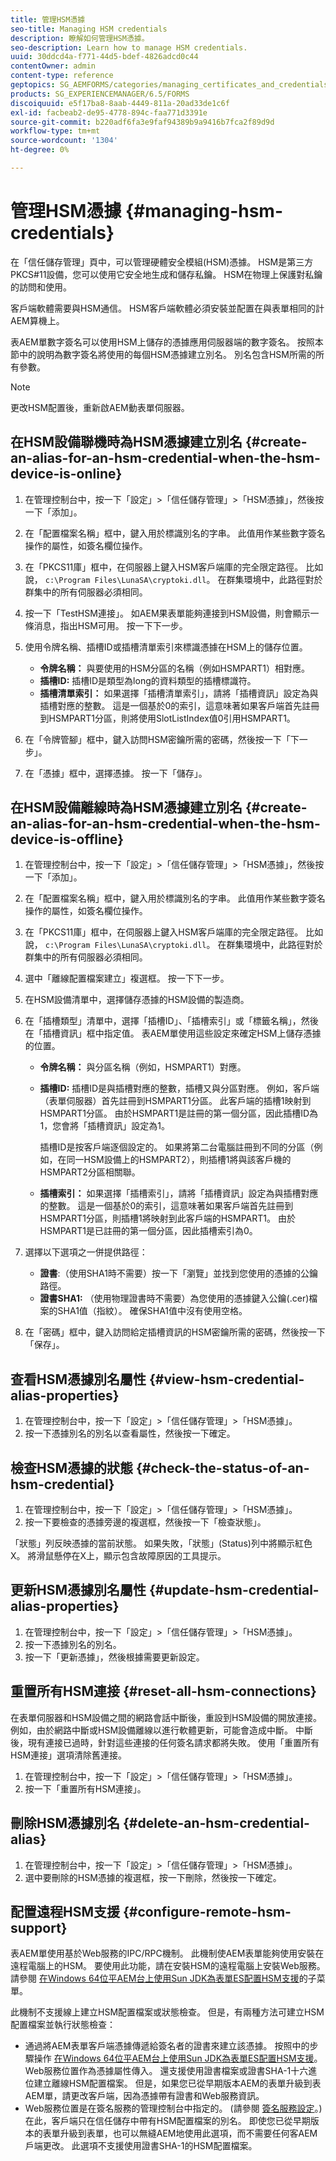 ```yaml
---
title: 管理HSM憑據
seo-title: Managing HSM credentials
description: 瞭解如何管理HSM憑據。
seo-description: Learn how to manage HSM credentials.
uuid: 30ddcd4a-f771-44d5-bdef-4826adcd0c44
contentOwner: admin
content-type: reference
geptopics: SG_AEMFORMS/categories/managing_certificates_and_credentials
products: SG_EXPERIENCEMANAGER/6.5/FORMS
discoiquuid: e5f17ba8-8aab-4449-811a-20ad33de1c6f
exl-id: facbeab2-de95-4778-894c-faa771d3391e
source-git-commit: b220adf6fa3e9faf94389b9a9416b7fca2f89d9d
workflow-type: tm+mt
source-wordcount: '1304'
ht-degree: 0%

---
```


# 管理HSM憑據 {#managing-hsm-credentials}

在「信任儲存管理」頁中，可以管理硬體安全模組(HSM)憑據。 HSM是第三方PKCS#11設備，您可以使用它安全地生成和儲存私鑰。 HSM在物理上保護對私鑰的訪問和使用。

客戶端軟體需要與HSM通信。 HSM客戶端軟體必須安裝並配置在與表單相同的計AEM算機上。

表AEM單數字簽名可以使用HSM上儲存的憑據應用伺服器端的數字簽名。 按照本節中的說明為數字簽名將使用的每個HSM憑據建立別名。 別名包含HSM所需的所有參數。

>[!NOTE]
>
>更改HSM配置後，重新啟AEM動表單伺服器。

## 在HSM設備聯機時為HSM憑據建立別名 {#create-an-alias-for-an-hsm-credential-when-the-hsm-device-is-online}

1. 在管理控制台中，按一下「設定」>「信任儲存管理」>「HSM憑據」，然後按一下「添加」。
1. 在「配置檔案名稱」框中，鍵入用於標識別名的字串。 此值用作某些數字簽名操作的屬性，如簽名欄位操作。
1. 在「PKCS11庫」框中，在伺服器上鍵入HSM客戶端庫的完全限定路徑。 比如說， `c:\Program Files\LunaSA\cryptoki.dll`。 在群集環境中，此路徑對於群集中的所有伺服器必須相同。
1. 按一下「TestHSM連接」。 如AEM果表單能夠連接到HSM設備，則會顯示一條消息，指出HSM可用。 按一下下一步。
1. 使用令牌名稱、插槽ID或插槽清單索引來標識憑據在HSM上的儲存位置。

   * **令牌名稱：** 與要使用的HSM分區的名稱（例如HSMPART1）相對應。
   * **插槽ID:** 插槽ID是類型為long的資料類型的插槽標識符。
   * **插槽清單索引：** 如果選擇「插槽清單索引」，請將「插槽資訊」設定為與插槽對應的整數。 這是一個基於0的索引，這意味著如果客戶端首先註冊到HSMPART1分區，則將使用SlotListIndex值0引用HSMPART1。

1. 在「令牌管腳」框中，鍵入訪問HSM密鑰所需的密碼，然後按一下「下一步」。
1. 在「憑據」框中，選擇憑據。 按一下「儲存」。

## 在HSM設備離線時為HSM憑據建立別名 {#create-an-alias-for-an-hsm-credential-when-the-hsm-device-is-offline}

1. 在管理控制台中，按一下「設定」>「信任儲存管理」>「HSM憑據」，然後按一下「添加」。
1. 在「配置檔案名稱」框中，鍵入用於標識別名的字串。 此值用作某些數字簽名操作的屬性，如簽名欄位操作。
1. 在「PKCS11庫」框中，在伺服器上鍵入HSM客戶端庫的完全限定路徑。 比如說， `c:\Program Files\LunaSA\cryptoki.dll`。 在群集環境中，此路徑對於群集中的所有伺服器必須相同。
1. 選中「離線配置檔案建立」複選框。 按一下下一步。
1. 在HSM設備清單中，選擇儲存憑據的HSM設備的製造商。
1. 在「插槽類型」清單中，選擇「插槽ID」、「插槽索引」或「標籤名稱」，然後在「插槽資訊」框中指定值。 表AEM單使用這些設定來確定HSM上儲存憑據的位置。

   * **令牌名稱：** 與分區名稱（例如，HSMPART1）對應。
   * **插槽ID:** 插槽ID是與插槽對應的整數，插槽又與分區對應。 例如，客戶端（表單伺服器）首先註冊到HSMPART1分區。 此客戶端的插槽1映射到HSMPART1分區。 由於HSMPART1是註冊的第一個分區，因此插槽ID為1，您會將「插槽資訊」設定為1。

      插槽ID是按客戶端逐個設定的。 如果將第二台電腦註冊到不同的分區（例如，在同一HSM設備上的HSMPART2），則插槽1將與該客戶機的HSMPART2分區相關聯。

   * **插槽索引：** 如果選擇「插槽索引」，請將「插槽資訊」設定為與插槽對應的整數。 這是一個基於0的索引，這意味著如果客戶端首先註冊到HSMPART1分區，則插槽1將映射到此客戶端的HSMPART1。 由於HSMPART1是已註冊的第一個分區，因此插槽索引為0。

1. 選擇以下選項之一併提供路徑：

   * **證書**:（使用SHA1時不需要）按一下「瀏覽」並找到您使用的憑據的公鑰路徑。
   * **證書SHA1:** （使用物理證書時不需要）為您使用的憑據鍵入公鑰(.cer)檔案的SHA1值（指紋）。 確保SHA1值中沒有使用空格。

1. 在「密碼」框中，鍵入訪問給定插槽資訊的HSM密鑰所需的密碼，然後按一下「保存」。

## 查看HSM憑據別名屬性 {#view-hsm-credential-alias-properties}

1. 在管理控制台中，按一下「設定」>「信任儲存管理」>「HSM憑據」。
1. 按一下憑據別名的別名以查看屬性，然後按一下確定。

## 檢查HSM憑據的狀態 {#check-the-status-of-an-hsm-credential}

1. 在管理控制台中，按一下「設定」>「信任儲存管理」>「HSM憑據」。
1. 按一下要檢查的憑據旁邊的複選框，然後按一下「檢查狀態」。

「狀態」列反映憑據的當前狀態。 如果失敗，「狀態」(Status)列中將顯示紅色X。 將滑鼠懸停在X上，顯示包含故障原因的工具提示。

## 更新HSM憑據別名屬性 {#update-hsm-credential-alias-properties}

1. 在管理控制台中，按一下「設定」>「信任儲存管理」>「HSM憑據」。
1. 按一下憑據別名的別名。
1. 按一下「更新憑據」，然後根據需要更新設定。

## 重置所有HSM連接 {#reset-all-hsm-connections}

在表單伺服器和HSM設備之間的網路會話中斷後，重設到HSM設備的開放連接。 例如，由於網路中斷或HSM設備離線以進行軟體更新，可能會造成中斷。 中斷後，現有連接已過時，針對這些連接的任何簽名請求都將失敗。 使用「重置所有HSM連接」選項清除舊連接。

1. 在管理控制台中，按一下「設定」>「信任儲存管理」>「HSM憑據」。
1. 按一下「重置所有HSM連接」。

## 刪除HSM憑據別名 {#delete-an-hsm-credential-alias}

1. 在管理控制台中，按一下「設定」>「信任儲存管理」>「HSM憑據」。
1. 選中要刪除的HSM憑據的複選框，按一下刪除，然後按一下確定。

## 配置遠程HSM支援 {#configure-remote-hsm-support}

表AEM單使用基於Web服務的IPC/RPC機制。 此機制使AEM表單能夠使用安裝在遠程電腦上的HSM。 要使用此功能，請在安裝HSM的遠程電腦上安裝Web服務。 請參閱 [在Windows 64位平AEM台上使用Sun JDK為表單ES配置HSM支援](https://kb2.adobe.com/cps/808/cpsid_80835.html)的子菜單。

此機制不支援線上建立HSM配置檔案或狀態檢查。 但是，有兩種方法可建立HSM配置檔案並執行狀態檢查：

* 通過將AEM表單客戶端憑據傳遞給簽名者的證書來建立該憑據。 按照中的步驟操作 [在Windows 64位平AEM台上使用Sun JDK為表單ES配置HSM支援](https://kb2.adobe.com/cps/808/cpsid_80835.html)。 Web服務位置作為憑據屬性傳入。 還支援使用證書檔案或證書SHA-1十六進位建立離線HSM配置檔案。 但是，如果您已從早期版本AEM的表單升級到表AEM單，請更改客戶端，因為憑據帶有證書和Web服務資訊。
* Web服務位置是在簽名服務的管理控制台中指定的。 (請參閱 [簽名服務設定](/help/forms/using/admin-help/configure-service-settings.md#signature-service-settings)。) 在此，客戶端只在信任儲存中帶有HSM配置檔案的別名。 即使您已從早期版本的表單升級到表單，也可以無縫AEM地使用此選項，而不需要任何客AEM戶端更改。 此選項不支援使用證書SHA-1的HSM配置檔案。
